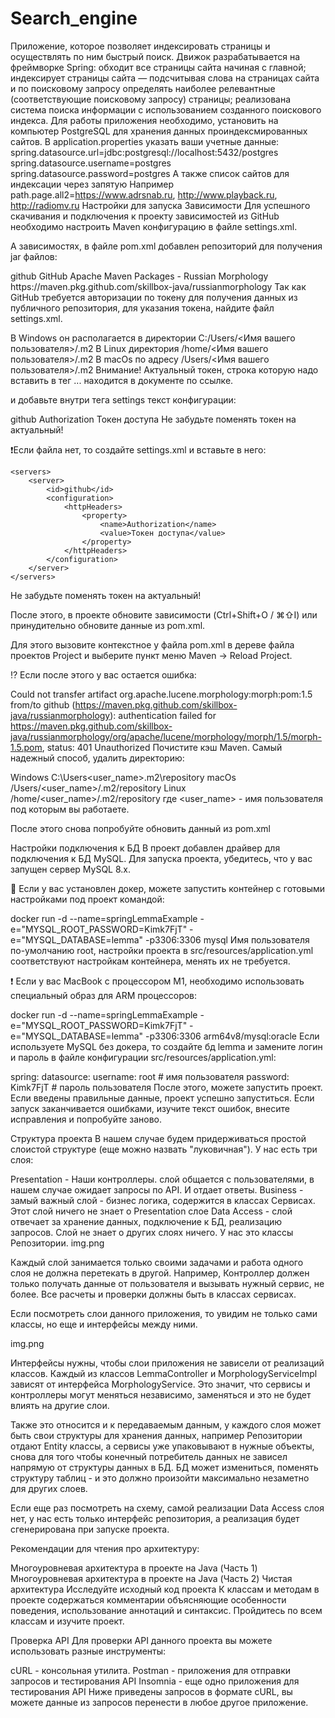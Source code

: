 # Search_engine
Приложение, которое позволяет индексировать страницы и осуществлять по ним быстрый поиск. 
Движок разрабатывается на фреймворке Spring:
обходит все страницы сайта начиная с главной;
индексирует страницы сайта — подсчитывая слова на страницах сайта и по поисковому запросу определять наиболее релевантные (соответствующие поисковому запросу) страницы;
реализована система поиска информации с использованием созданного поискового индекса.
Для работы приложения необходимо, установить на компьютер PostgreSQL для хранения данных проиндексмированных сайтов.
В application.properties указать ваши учетные данные:
spring.datasource.url=jdbc:postgresql://localhost:5432/postgres
spring.datasource.username=postgres
spring.datasource.password=postgres
А также список сайтов для индексации через запятую
Например 
path.page.all2=https://www.adrsnab.ru, http://www.playback.ru, http://radiomv.ru
Настройки для запуска
Зависимости
Для успешного скачивания и подключения к проекту зависимостей из GitHub необходимо настроить Maven конфигурацию в файле settings.xml.

А зависимостях, в файле pom.xml добавлен репозиторий для получения jar файлов:

<repositories>
    <repository>
        <id>github</id>
        <name>GitHub Apache Maven Packages - Russian Morphology</name>
        <url>https://maven.pkg.github.com/skillbox-java/russianmorphology</url>
    </repository>
</repositories>
Так как GitHub требуется авторизации по токену для получения данных из публичного репозитория, для указания токена, найдите файл settings.xml.

В Windows он располагается в директории C:/Users/<Имя вашего пользователя>/.m2
В Linux директория /home/<Имя вашего пользователя>/.m2
В macOs по адресу /Users/<Имя вашего пользователя>/.m2
Внимание! Актуальный токен, строка которую надо вставить в тег <value>...</value> находится в документе по ссылке.

и добавьте внутри тега settings текст конфигурации:

<servers>
    <server>
        <id>github</id>
        <configuration>
            <httpHeaders>
                <property>
                    <name>Authorization</name>
                    <value>Токен доступа</value>
                </property>
            </httpHeaders>
        </configuration>
    </server>
</servers>
Не забудьте поменять токен на актуальный!

❗️Если файла нет, то создайте settings.xml и вставьте в него:

<settings xmlns="http://maven.apache.org/SETTINGS/1.0.0"
          xmlns:xsi="http://www.w3.org/2001/XMLSchema-instance"
          xsi:schemaLocation="http://maven.apache.org/SETTINGS/1.0.0
 https://maven.apache.org/xsd/settings-1.0.0.xsd">

    <servers>
        <server>
            <id>github</id>
            <configuration>
                <httpHeaders>
                    <property>
                        <name>Authorization</name>
                        <value>Токен доступа</value>
                    </property>
                </httpHeaders>
            </configuration>
        </server>
    </servers>

</settings>
Не забудьте поменять токен на актуальный!

После этого, в проекте обновите зависимости (Ctrl+Shift+O / ⌘⇧I) или принудительно обновите данные из pom.xml.

Для этого вызовите контекстное у файла pom.xml в дереве файла проектов Project и выберите пункт меню Maven -> Reload Project.

⁉️ Если после этого у вас остается ошибка:

Could not transfer artifact org.apache.lucene.morphology:morph:pom:1.5
from/to github (https://maven.pkg.github.com/skillbox-java/russianmorphology):
authentication failed for
https://maven.pkg.github.com/skillbox-java/russianmorphology/org/apache/lucene/morphology/morph/1.5/morph-1.5.pom,
status: 401 Unauthorized
Почистите кэш Maven. Самый надежный способ, удалить директорию:

Windows C:\Users\<user_name>\.m2\repository
macOs /Users/<user_name>/.m2/repository
Linux /home/<user_name>/.m2/repository
где <user_name> - имя пользователя под которым вы работаете.

После этого снова попробуйте обновить данный из pom.xml

Настройки подключения к БД
В проект добавлен драйвер для подключения к БД MySQL. Для запуска проекта, убедитесь, что у вас запущен сервер MySQL 8.x.

🐳 Если у вас установлен докер, можете запустить контейнер с готовыми настройками под проект командой:

docker run -d --name=springLemmaExample -e="MYSQL_ROOT_PASSWORD=Kimk7FjT" -e="MYSQL_DATABASE=lemma" -p3306:3306 mysql
Имя пользователя по-умолчанию root, настройки проекта в src/resources/application.yml соответствуют настройкам контейнера, менять их не требуется.

❗️ Если у вас MacBook c процессором M1, необходимо использовать специальный образ для ARM процессоров:

docker run -d --name=springLemmaExample -e="MYSQL_ROOT_PASSWORD=Kimk7FjT" -e="MYSQL_DATABASE=lemma" -p3306:3306 arm64v8/mysql:oracle
Если используете MySQL без докера, то создайте бд lemma и замените логин и пароль в файле конфигурации src/resources/application.yml:

spring:
  datasource:
    username: root # имя пользователя
    password: Kimk7FjT # пароль пользователя
После этого, можете запустить проект. Если введены правильные данные, проект успешно запуститься. Если запуск заканчивается ошибками, изучите текст ошибок, внесите исправления и попробуйте заново.

Структура проекта
В нашем случае будем придерживаться простой слоистой структуре (еще можно назвать "луковичная"). У нас есть три слоя:

Presentation - Наши контроллеры. слой общается с пользователями, в нашем случае ожидает запросы по API. И отдает ответы.
Business - замый важный слой - бизнес логика, содержится в классах Сервисах. Этот слой ничего не знает о Presentation слое
Data Access - слой отвечает за хранение данных, подключение к БД, реализацию запросов. Слой не знает о других слоях ничего. У нас это классы Репозитории.
img.png

Каждый слой занимается только своими задачами и работа одного слоя не должна перетекать в другой. Например, Контроллер должен только получать данные от пользователя и вызывать нужный сервис, не более. Все расчеты и проверки должны быть в классах сервисах.

Если посмотреть слои данного приложения, то увидим не только сами классы, но еще и интерфейсы между ними.

img.png

Интерфейсы нужны, чтобы слои приложения не зависели от реализаций классов. Каждый из классов LemmaController и MorphologyServiceImpl зависят от интерфейса MorphologyService. Это значит, что сервисы и контроллеры могут меняться независимо, заменяться и это не будет влиять на другие слои.

Также это относится и к передаваемым данным, у каждого слоя может быть свои структуры для хранения данных, например Репозитории отдают Entity классы, а сервисы уже упаковывают в нужные объекты, снова для того чтобы конечный потребитель данных не зависел напрямую от структуры данных в БД. БД может измениться, поменять структуру таблиц - и это должно произойти максимально незаметно для других слоев.

Если еще раз посмотреть на схему, самой реализации Data Access слоя нет, у нас есть только интерфейс репозитория, а реализация будет сгенерирована при запуске проекта.

Рекомендации для чтения про архитектуру:

Многоуровневая архитектура в проекте на Java (Часть 1)
Многоуровневая архитектура в проекте на Java (Часть 2)
Чистая архитектура
Исследуйте исходный код проекта
К классам и методам в проекте содержаться комментарии объясняющие особенности поведения, использование аннотаций и синтаксис. Пройдитесь по всем классам и изучите проект.

Проверка API
Для проверки API данного проекта вы можете использовать разные инструменты:

cURL - консольная утилита.
Postman - приложения для отправки запросов и тестирования API
Insomnia - еще одно приложения для тестирования API
Ниже приведены запросов в формате cURL, вы можете данные из запросов перенести в любое другое приложение.
